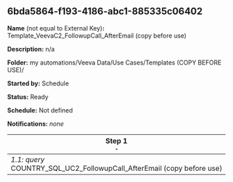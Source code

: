 ## 6bda5864-f193-4186-abc1-885335c06402

**Name** (not equal to External Key)**:** Template_VeevaC2_FollowupCall_AfterEmail  (copy before use)

**Description:** n/a

**Folder:** my automations/Veeva Data/Use Cases/Templates (COPY BEFORE USE)/

**Started by:** Schedule

**Status:** Ready

**Schedule:** Not defined

**Notifications:** _none_


| Step 1<br>_<small>-</small>_ |
| --- |
| _1.1: query_<br>COUNTRY_SQL_UC2_FollowupCall_AfterEmail (copy before use) |
